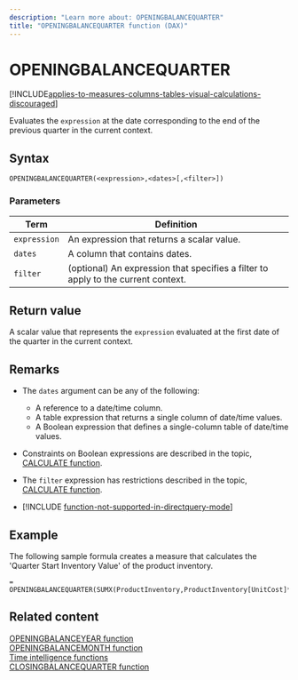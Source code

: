 ```yaml
---
description: "Learn more about: OPENINGBALANCEQUARTER"
title: "OPENINGBALANCEQUARTER function (DAX)"
---
```

# OPENINGBALANCEQUARTER

[!INCLUDE[applies-to-measures-columns-tables-visual-calculations-discouraged](includes/applies-to-measures-columns-tables-visual-calculations-discouraged.md)]

Evaluates the `expression` at the date corresponding to the end of the previous quarter in the current context.  
  
## Syntax  
  
```dax
OPENINGBALANCEQUARTER(<expression>,<dates>[,<filter>])  
```
  
### Parameters  
  
|Term|Definition|  
|--------|--------------|  
|`expression`|An expression that returns a scalar value.|  
|`dates`|A column that contains dates.|  
|`filter`|(optional) An expression that specifies a filter to apply to the current context.|  
  
## Return value

A scalar value that represents the `expression` evaluated at the first date of the quarter in the current context.  
  
## Remarks

- The `dates` argument can be any of the following:  
  - A reference to a date/time column.  
  - A table expression that returns a single column of date/time values.
  - A Boolean expression that defines a single-column table of date/time values.  
  
- Constraints on Boolean expressions are described in the topic, [CALCULATE function](calculate-function-dax.md).  
  
- The `filter` expression has restrictions described in the topic, [CALCULATE function](calculate-function-dax.md).  

- [!INCLUDE [function-not-supported-in-directquery-mode](includes/function-not-supported-in-directquery-mode.md)] 
  
## Example

The following sample formula creates a measure that calculates the 'Quarter Start Inventory Value' of the product inventory.  
  
```dax
= OPENINGBALANCEQUARTER(SUMX(ProductInventory,ProductInventory[UnitCost]*ProductInventory[UnitsBalance]),DateTime[DateKey])  
```
  
## Related content

[OPENINGBALANCEYEAR function](openingbalanceyear-function-dax.md)  
[OPENINGBALANCEMONTH function](openingbalancemonth-function-dax.md)  
[Time intelligence functions](time-intelligence-functions-dax.md)  
[CLOSINGBALANCEQUARTER function](closingbalancequarter-function-dax.md)  
